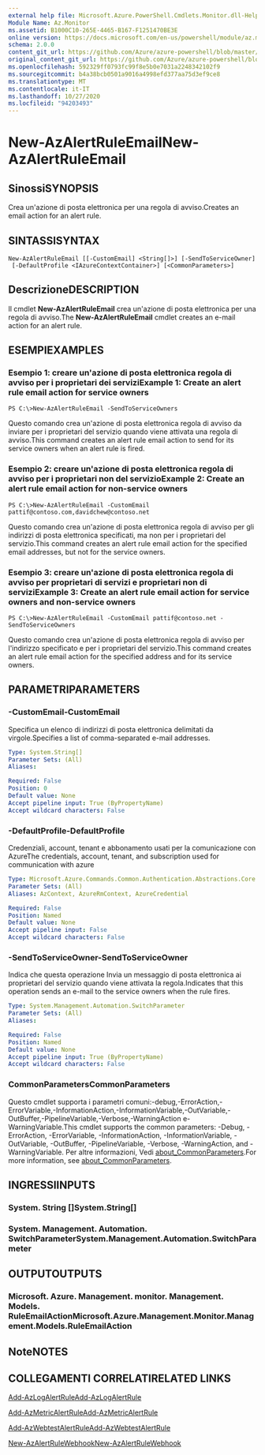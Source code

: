 ```yaml
---
external help file: Microsoft.Azure.PowerShell.Cmdlets.Monitor.dll-Help.xml
Module Name: Az.Monitor
ms.assetid: B1000C10-265E-4465-B167-F1251470BE3E
online version: https://docs.microsoft.com/en-us/powershell/module/az.monitor/new-azalertruleemail
schema: 2.0.0
content_git_url: https://github.com/Azure/azure-powershell/blob/master/src/Monitor/Monitor/help/New-AzAlertRuleEmail.md
original_content_git_url: https://github.com/Azure/azure-powershell/blob/master/src/Monitor/Monitor/help/New-AzAlertRuleEmail.md
ms.openlocfilehash: 592329ff0793fc99f8e5b0e7031a2248342102f9
ms.sourcegitcommit: b4a38bcb0501a9016a4998efd377aa75d3ef9ce8
ms.translationtype: MT
ms.contentlocale: it-IT
ms.lasthandoff: 10/27/2020
ms.locfileid: "94203493"
---
```

# <span data-ttu-id="4d0d3-101">New-AzAlertRuleEmail</span><span class="sxs-lookup"><span data-stu-id="4d0d3-101">New-AzAlertRuleEmail</span></span>

## <span data-ttu-id="4d0d3-102">Sinossi</span><span class="sxs-lookup"><span data-stu-id="4d0d3-102">SYNOPSIS</span></span>
<span data-ttu-id="4d0d3-103">Crea un'azione di posta elettronica per una regola di avviso.</span><span class="sxs-lookup"><span data-stu-id="4d0d3-103">Creates an email action for an alert rule.</span></span>

## <span data-ttu-id="4d0d3-104">SINTASSI</span><span class="sxs-lookup"><span data-stu-id="4d0d3-104">SYNTAX</span></span>

```
New-AzAlertRuleEmail [[-CustomEmail] <String[]>] [-SendToServiceOwner]
 [-DefaultProfile <IAzureContextContainer>] [<CommonParameters>]
```

## <span data-ttu-id="4d0d3-105">Descrizione</span><span class="sxs-lookup"><span data-stu-id="4d0d3-105">DESCRIPTION</span></span>
<span data-ttu-id="4d0d3-106">Il cmdlet **New-AzAlertRuleEmail** crea un'azione di posta elettronica per una regola di avviso.</span><span class="sxs-lookup"><span data-stu-id="4d0d3-106">The **New-AzAlertRuleEmail** cmdlet creates an e-mail action for an alert rule.</span></span>

## <span data-ttu-id="4d0d3-107">ESEMPI</span><span class="sxs-lookup"><span data-stu-id="4d0d3-107">EXAMPLES</span></span>

### <span data-ttu-id="4d0d3-108">Esempio 1: creare un'azione di posta elettronica regola di avviso per i proprietari dei servizi</span><span class="sxs-lookup"><span data-stu-id="4d0d3-108">Example 1: Create an alert rule email action for service owners</span></span>
```
PS C:\>New-AzAlertRuleEmail -SendToServiceOwners
```

<span data-ttu-id="4d0d3-109">Questo comando crea un'azione di posta elettronica regola di avviso da inviare per i proprietari del servizio quando viene attivata una regola di avviso.</span><span class="sxs-lookup"><span data-stu-id="4d0d3-109">This command creates an alert rule email action to send for its service owners when an alert rule is fired.</span></span>

### <span data-ttu-id="4d0d3-110">Esempio 2: creare un'azione di posta elettronica regola di avviso per i proprietari non del servizio</span><span class="sxs-lookup"><span data-stu-id="4d0d3-110">Example 2: Create an alert rule email action for non-service owners</span></span>
```
PS C:\>New-AzAlertRuleEmail -CustomEmail pattif@contoso.com,davidchew@contoso.net
```

<span data-ttu-id="4d0d3-111">Questo comando crea un'azione di posta elettronica regola di avviso per gli indirizzi di posta elettronica specificati, ma non per i proprietari del servizio.</span><span class="sxs-lookup"><span data-stu-id="4d0d3-111">This command creates an alert rule email action for the specified email addresses, but not for the service owners.</span></span>

### <span data-ttu-id="4d0d3-112">Esempio 3: creare un'azione di posta elettronica regola di avviso per proprietari di servizi e proprietari non di servizi</span><span class="sxs-lookup"><span data-stu-id="4d0d3-112">Example 3: Create an alert rule email action for service owners and non-service owners</span></span>
```
PS C:\>New-AzAlertRuleEmail -CustomEmail pattif@contoso.net -SendToServiceOwners
```

<span data-ttu-id="4d0d3-113">Questo comando crea un'azione di posta elettronica regola di avviso per l'indirizzo specificato e per i proprietari del servizio.</span><span class="sxs-lookup"><span data-stu-id="4d0d3-113">This command creates an alert rule email action for the specified address and for its service owners.</span></span>

## <span data-ttu-id="4d0d3-114">PARAMETRI</span><span class="sxs-lookup"><span data-stu-id="4d0d3-114">PARAMETERS</span></span>

### <span data-ttu-id="4d0d3-115">-CustomEmail</span><span class="sxs-lookup"><span data-stu-id="4d0d3-115">-CustomEmail</span></span>
<span data-ttu-id="4d0d3-116">Specifica un elenco di indirizzi di posta elettronica delimitati da virgole.</span><span class="sxs-lookup"><span data-stu-id="4d0d3-116">Specifies a list of comma-separated e-mail addresses.</span></span>

```yaml
Type: System.String[]
Parameter Sets: (All)
Aliases:

Required: False
Position: 0
Default value: None
Accept pipeline input: True (ByPropertyName)
Accept wildcard characters: False
```

### <span data-ttu-id="4d0d3-117">-DefaultProfile</span><span class="sxs-lookup"><span data-stu-id="4d0d3-117">-DefaultProfile</span></span>
<span data-ttu-id="4d0d3-118">Credenziali, account, tenant e abbonamento usati per la comunicazione con Azure</span><span class="sxs-lookup"><span data-stu-id="4d0d3-118">The credentials, account, tenant, and subscription used for communication with azure</span></span>

```yaml
Type: Microsoft.Azure.Commands.Common.Authentication.Abstractions.Core.IAzureContextContainer
Parameter Sets: (All)
Aliases: AzContext, AzureRmContext, AzureCredential

Required: False
Position: Named
Default value: None
Accept pipeline input: False
Accept wildcard characters: False
```

### <span data-ttu-id="4d0d3-119">-SendToServiceOwner</span><span class="sxs-lookup"><span data-stu-id="4d0d3-119">-SendToServiceOwner</span></span>
<span data-ttu-id="4d0d3-120">Indica che questa operazione Invia un messaggio di posta elettronica ai proprietari del servizio quando viene attivata la regola.</span><span class="sxs-lookup"><span data-stu-id="4d0d3-120">Indicates that this operation sends an e-mail to the service owners when the rule fires.</span></span>

```yaml
Type: System.Management.Automation.SwitchParameter
Parameter Sets: (All)
Aliases:

Required: False
Position: Named
Default value: None
Accept pipeline input: True (ByPropertyName)
Accept wildcard characters: False
```

### <span data-ttu-id="4d0d3-121">CommonParameters</span><span class="sxs-lookup"><span data-stu-id="4d0d3-121">CommonParameters</span></span>
<span data-ttu-id="4d0d3-122">Questo cmdlet supporta i parametri comuni:-debug,-ErrorAction,-ErrorVariable,-InformationAction,-InformationVariable,-OutVariable,-OutBuffer,-PipelineVariable,-Verbose,-WarningAction e-WarningVariable.</span><span class="sxs-lookup"><span data-stu-id="4d0d3-122">This cmdlet supports the common parameters: -Debug, -ErrorAction, -ErrorVariable, -InformationAction, -InformationVariable, -OutVariable, -OutBuffer, -PipelineVariable, -Verbose, -WarningAction, and -WarningVariable.</span></span> <span data-ttu-id="4d0d3-123">Per altre informazioni, Vedi [about_CommonParameters](http://go.microsoft.com/fwlink/?LinkID=113216).</span><span class="sxs-lookup"><span data-stu-id="4d0d3-123">For more information, see [about_CommonParameters](http://go.microsoft.com/fwlink/?LinkID=113216).</span></span>

## <span data-ttu-id="4d0d3-124">INGRESSI</span><span class="sxs-lookup"><span data-stu-id="4d0d3-124">INPUTS</span></span>

### <span data-ttu-id="4d0d3-125">System. String []</span><span class="sxs-lookup"><span data-stu-id="4d0d3-125">System.String[]</span></span>

### <span data-ttu-id="4d0d3-126">System. Management. Automation. SwitchParameter</span><span class="sxs-lookup"><span data-stu-id="4d0d3-126">System.Management.Automation.SwitchParameter</span></span>

## <span data-ttu-id="4d0d3-127">OUTPUT</span><span class="sxs-lookup"><span data-stu-id="4d0d3-127">OUTPUTS</span></span>

### <span data-ttu-id="4d0d3-128">Microsoft. Azure. Management. monitor. Management. Models. RuleEmailAction</span><span class="sxs-lookup"><span data-stu-id="4d0d3-128">Microsoft.Azure.Management.Monitor.Management.Models.RuleEmailAction</span></span>

## <span data-ttu-id="4d0d3-129">Note</span><span class="sxs-lookup"><span data-stu-id="4d0d3-129">NOTES</span></span>

## <span data-ttu-id="4d0d3-130">COLLEGAMENTI CORRELATI</span><span class="sxs-lookup"><span data-stu-id="4d0d3-130">RELATED LINKS</span></span>

[<span data-ttu-id="4d0d3-131">Add-AzLogAlertRule</span><span class="sxs-lookup"><span data-stu-id="4d0d3-131">Add-AzLogAlertRule</span></span>](./Add-AzLogAlertRule.md)

[<span data-ttu-id="4d0d3-132">Add-AzMetricAlertRule</span><span class="sxs-lookup"><span data-stu-id="4d0d3-132">Add-AzMetricAlertRule</span></span>](./Add-AzMetricAlertRule.md)

[<span data-ttu-id="4d0d3-133">Add-AzWebtestAlertRule</span><span class="sxs-lookup"><span data-stu-id="4d0d3-133">Add-AzWebtestAlertRule</span></span>](./Add-AzWebtestAlertRule.md)

[<span data-ttu-id="4d0d3-134">New-AzAlertRuleWebhook</span><span class="sxs-lookup"><span data-stu-id="4d0d3-134">New-AzAlertRuleWebhook</span></span>](./New-AzAlertRuleWebhook.md)


